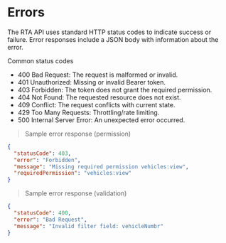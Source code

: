 # Errors

The RTA API uses standard HTTP status codes to indicate success or failure. Error responses include a JSON body with information about the error.

Common status codes
- 400 Bad Request: The request is malformed or invalid.
- 401 Unauthorized: Missing or invalid Bearer token.
- 403 Forbidden: The token does not grant the required permission.
- 404 Not Found: The requested resource does not exist.
- 409 Conflict: The request conflicts with current state.
- 429 Too Many Requests: Throttling/rate limiting.
- 500 Internal Server Error: An unexpected error occurred.

> Sample error response (permission)

```json
{
  "statusCode": 403,
  "error": "Forbidden",
  "message": "Missing required permission vehicles:view",
  "requiredPermission": "vehicles:view"
}
```

> Sample error response (validation)

```json
{
  "statusCode": 400,
  "error": "Bad Request",
  "message": "Invalid filter field: vehicleNumbr"
}
```
